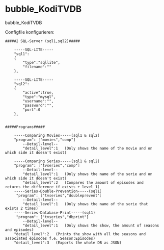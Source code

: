 # bubble_KodiTVDB
bubble_KodiTVDB


Configfile konfigurieren:


    #####2 SQL-Server (sql1,sql2)#####

        -----SQL-LITE-----
        "sql1":
        {
            "type":"sqllite",
            "filename":""
        },

        -----SQL-LITE-----
        "sql2":
        {   
            "active":true,
            "type":"mysql",
            "username":"",
            "password":"",
            "port":0
        },
    

    #####Programs#####

        -----Comparing Movies-----(sql1 & sql2)
        "program": ["movies","comp"]
            --Detail-level--
            "detail_level":1   (Only shows the name of the movie and on which side it doesn't exist)

        -----Comparing Series-----(sql1 & sql2)
        "program": ["tvseries","comp"]
            --Detail-level--
            "detail_level":1   (Only shows the name of the serie and on which side it doesn't exist)
            "detail_level":2   (Compares the amount of episodes and returns the difference if exists + level 1)
        -----Series-Double-Prevention-----(sql1)
         "program": ["tvseries","doubleprevent"]
            --Detail-level--
            "detail_level":1   (Only shows the name of the serie that exists 2 times)
        -----Series-Database-Print-----(sql1)
         "program": ["tvseries","dbprint"]
            --Detail-level--
            "detail_level":1   (Only shows the show, the amount of seasons and episodes)
	    "detail_level":2   (Prints the show with all the seasons and associated episodes f.e. Season:Episodes)
	    "detail_level":3   (Exports the whole DB as JSON)
